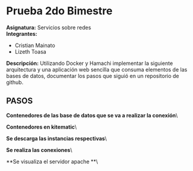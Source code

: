 # Prueba 2do Bimestre
**Asignatura:** Servicios sobre redes\
**Integrantes:**
* Cristian Mainato
* Lizeth Toasa

**Descripción:**
Utilizando Docker y Hamachi implementar la siguiente arquitectura y una aplicación web sencilla que consuma elementos de las bases de datos, documentar los pasos que siguió en un repositorio de github.

## PASOS
**Contenedores de las base de datos que se va a realizar la conexión**\

**Contenedores en kitematic**\

**Se descarga las instancias respectivas**\

**Se realiza las conexiones**\

**Se visualiza el servidor apache **\
